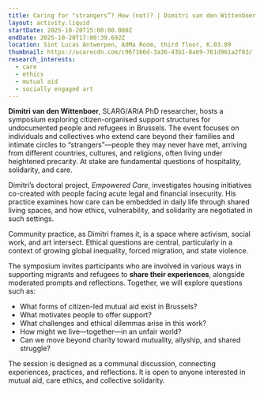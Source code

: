 ```yaml
---
title: Caring for "strangers”? How (not)? | Dimitri van den Wittenboer | Symposium
layout: activity.liquid
startDate: 2025-10-20T15:00:00.000Z
endDate: 2025-10-20T17:00:39.692Z
location: Sint Lucas Antwerpen, AdMa Room, third floor, K.03.09
thumbnail: https://ucarecdn.com/c967166d-3a36-43b1-8a69-761d961a2f83/
research_interests:
  - care
  - ethics
  - mutual aid
  - socially engaged art
---
```

**Dimitri van den Wittenboer**, SLARG/ARIA PhD researcher, hosts a symposium exploring citizen-organised support structures for undocumented people and refugees in Brussels. The event focuses on individuals and collectives who extend care beyond their families and intimate circles to “strangers”—people they may never have met, arriving from different countries, cultures, and religions, often living under heightened precarity. At stake are fundamental questions of hospitality, solidarity, and care.

Dimitri’s doctoral project, *Empowered Care*, investigates housing initiatives co-created with people facing acute legal and financial insecurity. His practice examines how care can be embedded in daily life through shared living spaces, and how ethics, vulnerability, and solidarity are negotiated in such settings.

Community practice, as Dimitri frames it, is a space where activism, social work, and art intersect. Ethical questions are central, particularly in a context of growing global inequality, forced migration, and state violence.

The symposium invites participants who are involved in various ways in supporting migrants and refugees to **share their experiences**, alongside moderated prompts and reflections. Together, we will explore questions such as:

* What forms of citizen-led mutual aid exist in Brussels?
* What motivates people to offer support?
* What challenges and ethical dilemmas arise in this work?
* How might we live—together—in an unfair world?
* Can we move beyond charity toward mutuality, allyship, and shared struggle?

The session is designed as a communal discussion, connecting experiences, practices, and reflections. It is open to anyone interested in mutual aid, care ethics, and collective solidarity.